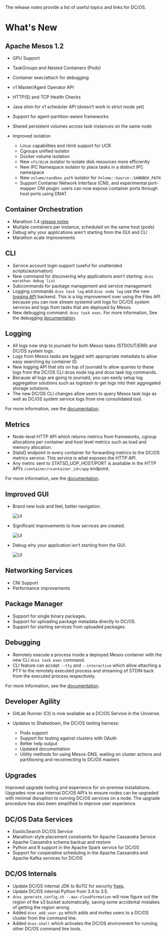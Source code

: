The release notes provide a list of useful topics and links for DC/OS.

# What's New

## Apache Mesos 1.2

- GPU Support
- TaskGroups and Nested Containers (Pods)
- Container exec/attach for debugging
- v1 Master/Agent Operator API
- HTTP(S) and TCP Health Checks
- Java shim for v1 scheduler API (doesn’t work in strict mode yet) <!-- [maturity-badge status='experimental'] -->
- Support for agent-partition-aware frameworks <!-- [maturity-badge status='experimental'] -->
- Shared persistent volumes across task instances on the same node
- Improved isolation

    - Linux capabilities and rlimit support for UCR
    - Cgroups unified isolator
    - Docker volume isolation
    - New `xfs/disk` isolator to isolate disk resources more efficiently
    - New IPC Namespace isolator to place tasks in a distinct IPC namespace
    - New `volume/sandbox_path` isolator for `Volume::Source::SANDBOX_PATH`.
    - Support Container Network Interface (CNI), and experimental port-mapper CNI plugin: users can now expose container ports through host ports using DNAT. <!-- [maturity-badge status='experimental'] -->


## Container Orchestration

- Marathon 1.4 [release notes](https://github.com/mesosphere/marathon/releases)
- Multiple containers per instance, scheduled on the same host (pods) <!-- [maturity-badge status='experimental'] -->
- Debug why your applications aren’t starting from the GUI and CLI
- Marathon scale improvements

## CLI

- Service account login support (useful for unattended scripts/automation)
- New command for discovering why applications aren’t starting: `dcos marathon debug list`
- Subcommands for package management and service management. <!-- [maturity-badge status='experimental'] -->
- Logging commands `dcos task log` and `dcos node log` use the new [logging API](/docs/1.9/administration/logging/logging-api/) backend. This is a big improvement over using the Files API because you can now stream systemd unit logs for DC/OS system services and logs from tasks that are deployed by Mesos.
- New debugging command: `dcos task exec`. For more information, See the debugging [documentation](/docs/1.9/administration/debugging/).

## Logging <!-- [maturity-badge status='experimental'] -->

- All logs now ship to journald for both Mesos tasks (STDOUT/ERR) and DC/OS system logs.
- Logs from Mesos tasks are tagged with appropriate metadata to allow easy searching by container ID.
- New logging API that sits on top of journald to allow queries to these logs from the DC/OS CLI dcos node log and dcos task log commands.
- Because all logs are going to journald, you can easily setup log aggregation solutions such as logstash to get logs into their aggregated storage solutions.
- The new DC/OS CLI changes allow users to query Mesos task logs as well as DC/OS system service logs from one consolidated tool.

For more information, see the [documentation](/docs/1.9/administration/logging/).

## Metrics <!-- [maturity-badge status='experimental'] -->

- Node-level HTTP API which returns metrics from frameworks, cgroup allocations per container and host level metrics such as load and memory allocation.
- StatsD endpoint in every container for forwarding metrics to the DC/OS metrics service. This service is what exposes the HTTP API.
- Any metric sent to STATSD_UDP_HOST/PORT is available in the HTTP API’s `/container/<container_id>/app` endpoint.

For more information, see the [documentation](/docs/1.9/administration/metrics/).

## Improved GUI

- Brand new look and feel, better navigation.

  ![UI](/docs/1.9/usage/img/dcos-gui.png)

- Significant improvements to how services are created.

  ![UI](/docs/1.9/usage/img/dcos-services.png)

- Debug why your application isn’t starting from the GUI.

  ![UI](../images/releases/ui-services-expanded.gif)

## Networking Services

- CNI Support
- Performance improvements

## Package Manager <!-- [maturity-badge status='experimental'] -->

- Support for single binary packages.
- Support for uploading package metadata directly to DC/OS.
- Support for starting services from uploaded packages.

## Debugging

- Remotely execute a process inside a deployed Mesos container with the new CLI `dcos task exec` command.
- CLI feature can accept `--tty` and `--interactive` which allow attaching a PTY to the remotely executed process and streaming of STDIN back from the executed process respectively.

For more information, see the [documentation](/docs/1.9/administration/debugging/).

## Developer Agility

- GitLab Runner (CI) is now available as a DC/OS Service in the Universe.
- Updates to Shakedown, the DC/OS testing harness:

    - Pods support
    - Support for testing against clusters with OAuth
    - Better help output
    - Updated documentation
    - Utility methods for using Mesos-DNS, waiting on cluster actions and partitioning and reconnecting to DC/OS masters

## Upgrades

Improved upgrade tooling and experience for on-premise installations. Upgrades now use internal DC/OS API’s to ensure nodes can be upgraded with minimal disruption to running DC/OS services on a node. The upgrade procedure has also been simplified to improve user experience.

## DC/OS Data Services

- ElasticSearch DC/OS Service <!-- [maturity-badge status='experimental'] -->
- Marathon-style placement constraints for Apache Cassandra Service
- Apache Cassandra schema backup and restore
- Python and R support in the Apache Spark service for DC/OS
- Support for cooperative scheduling in the Apache Cassandra and Apache Kafka services for DC/OS

## DC/OS Internals

- Update DC/OS internal JDK to 8u112 for security [fixes](http://www.oracle.com/technetwork/java/javase/2col/8u112-bugfixes-3124974.html).
- Update DC/OS internal Python from 3.4 to 3.5.
- `dcos_generate_config.sh --aws-cloudformation` will now figure out the region of the s3 bucket automatically, saving some accidental mistakes of getting the region wrong.
- Added `dcos_add_user.py` which adds and invites users to a DC/OS cluster from the command line.
- Added `dcos-shell` which activates the DC/OS environment for running other DC/OS command line tools.
